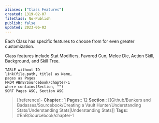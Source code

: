 ```yaml
---
aliases: ["Class Features"]
created: 1319-02-07
fileClass: No-Publish
publish: false
updated: 2023-06-02
---
```


Each Class has specific features to choose from for even greater customization. 

Class features include Stat Modifiers, Favored Gun, Melee Die, Action Skill, Background, and Skill Tree.

```dataview
TABLE without ID
link(file.path, title) as Name,
pages as Pages
FROM #BnB/Sourcebook/chapter-1
where contains(Section, "")
SORT Pages ASC, Section ASC
```


> [!reference]-
> **Chapter**:: 1
> **Pages**:: 12
> **Section**:: [[Github/Bunkers and Badasses/Sourcebook/Creating a Vault Hunter/Understanding Stats/Understanding Stats|Understanding Stats]]
> **Tags**:: #BnB/Sourcebook/chapter-1

